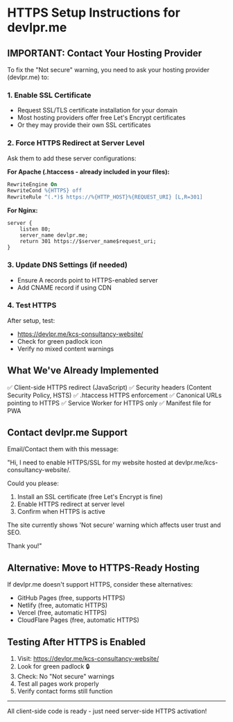 # HTTPS Setup Instructions for devlpr.me

## IMPORTANT: Contact Your Hosting Provider

To fix the "Not secure" warning, you need to ask your hosting provider (devlpr.me) to:

### 1. Enable SSL Certificate
- Request SSL/TLS certificate installation for your domain
- Most hosting providers offer free Let's Encrypt certificates
- Or they may provide their own SSL certificates

### 2. Force HTTPS Redirect at Server Level
Ask them to add these server configurations:

**For Apache (.htaccess - already included in your files):**
```apache
RewriteEngine On
RewriteCond %{HTTPS} off
RewriteRule ^(.*)$ https://%{HTTP_HOST}%{REQUEST_URI} [L,R=301]
```

**For Nginx:**
```nginx
server {
    listen 80;
    server_name devlpr.me;
    return 301 https://$server_name$request_uri;
}
```

### 3. Update DNS Settings (if needed)
- Ensure A records point to HTTPS-enabled server
- Add CNAME record if using CDN

### 4. Test HTTPS
After setup, test:
- https://devlpr.me/kcs-consultancy-website/
- Check for green padlock icon
- Verify no mixed content warnings

## What We've Already Implemented

✅ Client-side HTTPS redirect (JavaScript)
✅ Security headers (Content Security Policy, HSTS)
✅ .htaccess HTTPS enforcement
✅ Canonical URLs pointing to HTTPS
✅ Service Worker for HTTPS only
✅ Manifest file for PWA

## Contact devlpr.me Support

Email/Contact them with this message:

"Hi, I need to enable HTTPS/SSL for my website hosted at devlpr.me/kcs-consultancy-website/. 

Could you please:
1. Install an SSL certificate (free Let's Encrypt is fine)
2. Enable HTTPS redirect at server level
3. Confirm when HTTPS is active

The site currently shows 'Not secure' warning which affects user trust and SEO.

Thank you!"

## Alternative: Move to HTTPS-Ready Hosting

If devlpr.me doesn't support HTTPS, consider these alternatives:
- GitHub Pages (free, supports HTTPS)
- Netlify (free, automatic HTTPS)
- Vercel (free, automatic HTTPS)
- CloudFlare Pages (free, automatic HTTPS)

## Testing After HTTPS is Enabled

1. Visit: https://devlpr.me/kcs-consultancy-website/
2. Look for green padlock 🔒
3. Check: No "Not secure" warnings
4. Test all pages work properly
5. Verify contact forms still function

---
All client-side code is ready - just need server-side HTTPS activation!